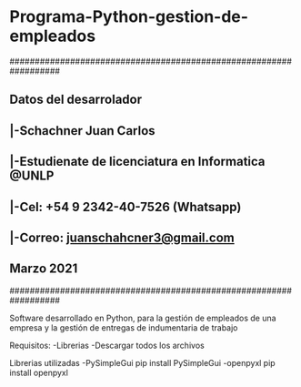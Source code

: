 # Programa-Python-gestion-de-empleados

##################################################################
##      Datos del desarrolador                                  ##
##        |-Schachner Juan Carlos                               ##
##        |-Estudienate de licenciatura en Informatica  @UNLP   ##
##        |-Cel: +54 9 2342-40-7526  (Whatsapp)                 ##
##        |-Correo: juanschahcner3@gmail.com                    ##
##      Marzo 2021                                              ##
##################################################################



Software desarrollado en Python, para la gestión de empleados de una empresa y la gestión de entregas de indumentaria de trabajo

Requisitos: 
  -Librerias
  -Descargar todos los archivos

Librerias utilizadas
-PySimpleGui
  pip install PySimpleGui
-openpyxl
  pip install openpyxl



